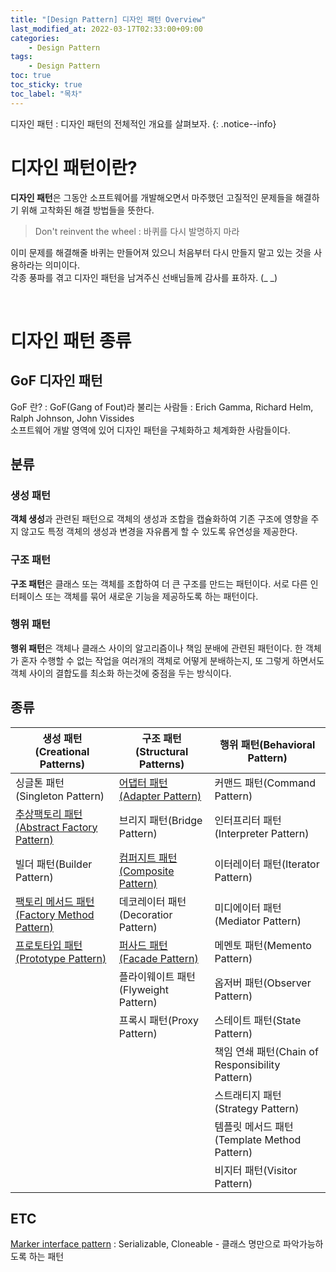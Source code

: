 ```yaml
---
title: "[Design Pattern] 디자인 패턴 Overview"
last_modified_at: 2022-03-17T02:33:00+09:00
categories:
    - Design Pattern
tags:
    - Design Pattern
toc: true
toc_sticky: true
toc_label: "목차"
---
```


디자인 패턴 : 디자인 패턴의 전체적인 개요를 살펴보자.
{: .notice--info}

# 디자인 패턴이란?

**디자인 패턴**은 그동안 소프트웨어를 개발해오면서 마주했던 고질적인 문제들을 해결하기 위해 고착화된 해결 방법들을 뜻한다.

> Don't reinvent the wheel
> : 바퀴를 다시 발명하지 마라 

이미 문제를 해결해줄 바퀴는 만들어져 있으니 처음부터 다시 만들지 말고 있는 것을 사용하라는 의미이다.<br>
각종 풍파를 겪고 디자인 패턴을 남겨주신 선배님들께 감사를 표하자. (_ _)

<br>

# 디자인 패턴 종류

## GoF 디자인 패턴

GoF 란?
: GoF(Gang of Fout)라 불리는 사람들 : Erich Gamma, Richard Helm, Ralph Johnson, John Vissides<br>
소프트웨어 개발 영역에 있어 디자인 패턴을 구체화하고 체계화한 사람들이다.

## 분류

### 생성 패턴
**객체 생성**과 관련된 패턴으로 객체의 생성과 조합을 캡슐화하여 기존 구조에 영향을 주지 않고도 특정 객체의 생성과 변경을 자유롭게 할 수 있도록 유연성을 제공한다.

### 구조 패턴
**구조 패턴**은 클래스 또는 객체를 조합하여 더 큰 구조를 만드는 패턴이다. 서로 다른 인터페이스 또는 객체를 묶어 새로운 기능을 제공하도록 하는 패턴이다.

### 행위 패턴
**행위 패턴**은 객체나 클래스 사이의 알고리즘이나 책임 분배에 관련된 패턴이다. 한 객체가 혼자 수행할 수 없는 작업을 여러개의 객체로 어떻게 분배하는지, 또 그렇게 하면서도 객체 사이의 결합도를 최소화 하는것에 중점을 두는 방식이다.

## 종류

|                                                                                                                     생성 패턴(Creational Patterns) | 구조 패턴(Structural Patterns)                                                                      | 행위 패턴(Behavioral Pattern)                |
|-----------------------------------------------------------------------------------------------------------------------------------------------|-------------------------------------------------------------------------------------------------|------------------------------------------|
|                                                                                                                      싱글톤 패턴(Singleton Pattern) | [어댑터 패턴(Adapter Pattern)](https://tonyjev93.github.io/design%20pattern/design-pattern-adapter/) | 커맨드 패턴(Command Pattern)                  |
|                            [추상팩토리 패턴(Abstract Factory Pattern)](https://tonyjev93.github.io/design%20pattern/design-pattern-abstract-factory/) | 브리지 패턴(Bridge Pattern)                                                                          | 인터프리터 패턴(Interpreter Pattern)            |
|                                                                                                                         빌더 패턴(Builder Pattern) | [컴퍼지트 패턴(Composite Pattern)](https://tonyjev93.github.io/design%20pattern/design-pattern-composition/)                     | 이터레이터 패턴(Iterator Pattern)               |
|                              [팩토리 메서드 패턴(Factory Method Pattern)](https://tonyjev93.github.io/design%20pattern/design-pattern-factory-method/) | 데코레이터 패턴(Decoratior Pattern)                                                                    | 미디에이터 패턴(Mediator Pattern)               |
|                                          [프로토타입 패턴(Prototype Pattern)](https://tonyjev93.github.io/design%20pattern/design-pattern-prototype/) | [퍼사드 패턴(Facade Pattern)](https://tonyjev93.github.io/design%20pattern/design-pattern-facade/)   | 메멘토 패턴(Memento Pattern)                  |
|                                                                                                                                                | 플라이웨이트 패턴(Flyweight Pattern)                                                                    | 옵저버 패턴(Observer Pattern)                 |
|                                                                                                                                                | 프록시 패턴(Proxy Pattern)                                                                           | 스테이트 패턴(State Pattern)                   |
|                                                                                                                                                |                                                                                                 | 책임 연쇄 패턴(Chain of Responsibility Pattern) | 
|                                                                                                                                                |                                                                                                 | 스트래티지 패턴(Strategy Pattern)               | 
|                                                                                                                                                |                                                                                                 | 템플릿 메서드 패턴(Template Method Pattern)      | 
|                                                                                                                                                |                                                                                                 | 비지터 패턴(Visitor Pattern)                  |


## ETC

[Marker interface pattern](https://tonyjev93.github.io/design%20pattern/design-pattern-marker-interface)
: Serializable, Cloneable - 클래스 명만으로 파악가능하도록 하는 패턴 